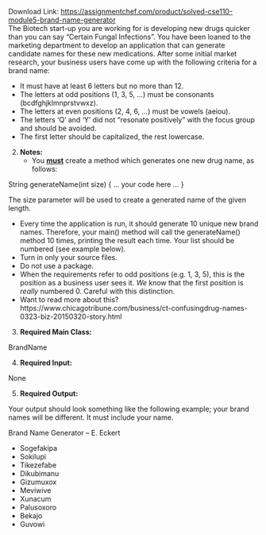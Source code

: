 Download Link: https://assignmentchef.com/product/solved-cse110-module5-brand-name-generator
<br>
The Biotech start-up you are working for is developing new drugs quicker than you can say “Certain Fungal Infections”. You have been loaned to the marketing department to develop an application that can generate candidate names for these new medications. After some initial market research, your business users have come up with the following criteria for a brand name:

<ul>

 <li>It must have at least 6 letters but no more than 12.</li>

 <li>The letters at odd positions (1, 3, 5, …) must be consonants (bcdfghjklmnprstvwxz).</li>

 <li>The letters at even positions (2, 4, 6, …) must be vowels (aeiou).</li>

 <li>The letters ‘Q’ and ‘Y’ did not “resonate positively” with the focus group and should be avoided.</li>

 <li>The first letter should be capitalized, the rest lowercase.</li>

</ul>

<ol start="2">

 <li><strong>Notes: </strong>

  <ul>

   <li>You <strong><u>must</u></strong> create a method which generates one new drug name, as follows:</li>

  </ul></li>

</ol>

String generateName(int size) { … your code here … }

The size parameter will be used to create a generated name of the given length.

<ul>

 <li>Every time the application is run, it should generate 10 unique new brand names. Therefore, your main() method will call the generateName() method 10 times, printing the result each time. Your list should be numbered (see example below).</li>

 <li>Turn in only your source files.</li>

 <li>Do not use a package.</li>

 <li>When the requirements refer to odd positions (e.g. 1, 3, 5), this is the position as a business user sees it. <em>We</em> know that the first position is <em>really</em> numbered 0. Careful with this distinction.</li>

 <li>Want to read more about this? https://www.chicagotribune.com/business/ct-confusingdrug-names-0323-biz-20150320-story.html</li>

</ul>

<ol start="3">

 <li><strong>Required Main Class: </strong></li>

</ol>

BrandName

<ol start="4">

 <li><strong>Required Input: </strong></li>

</ol>

None

<strong>             </strong>

<ol start="5">

 <li><strong>Required Output: </strong></li>

</ol>

Your output should look something like the following example; your brand names will be different. It must include your name.

Brand Name Generator – E. Eckert




<ul>

 <li>Sogefakipa</li>

 <li>Sokilupi</li>

 <li>Tikezefabe</li>

 <li>Dikubimanu</li>

 <li>Gizumuxox</li>

 <li>Meviwive</li>

 <li>Xunacum</li>

 <li>Palusoxoro</li>

 <li>Bekajo</li>

 <li>Guvowi</li>

</ul>


